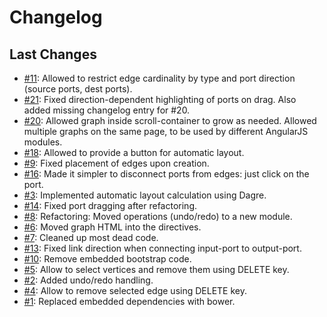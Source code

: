 # Changelog

## Last Changes

- [#11](https://github.com/x1B/nbe/issues/11): Allowed to restrict edge cardinality by type and port direction (source ports, dest ports).
- [#21](https://github.com/x1B/nbe/issues/21):
  Fixed direction-dependent highlighting of ports on drag.
  Also added missing changelog entry for #20.
- [#20](https://github.com/x1B/nbe/issues/20):
  Allowed graph inside scroll-container to grow as needed.
  Allowed multiple graphs on the same page, to be used by different AngularJS modules.
- [#18](https://github.com/x1B/nbe/issues/18): Allowed to provide a button for automatic layout.
- [#9](https://github.com/x1B/nbe/issues/9): Fixed placement of edges upon creation.
- [#16](https://github.com/x1B/nbe/issues/16): Made it simpler to disconnect ports from edges: just click on the port.
- [#3](https://github.com/x1B/nbe/issues/3): Implemented automatic layout calculation using Dagre.
- [#14](https://github.com/x1B/nbe/issues/14): Fixed port dragging after refactoring.
- [#8](https://github.com/x1B/nbe/issues/8): Refactoring: Moved operations (undo/redo) to a new module.
- [#6](https://github.com/x1B/nbe/issues/6): Moved graph HTML into the directives.
- [#7](https://github.com/x1B/nbe/issues/7): Cleaned up most dead code.
- [#13](https://github.com/x1B/nbe/issues/13): Fixed link direction when connecting input-port to output-port.
- [#10](https://github.com/x1B/nbe/issues/10): Remove embedded bootstrap code.
- [#5](https://github.com/x1B/nbe/issues/5): Allow to select vertices and remove them using DELETE key.
- [#2](https://github.com/x1B/nbe/issues/2): Added undo/redo handling.
- [#4](https://github.com/x1B/nbe/issues/4): Allow to remove selected edge using DELETE key.
- [#1](https://github.com/x1B/nbe/issues/1): Replaced embedded dependencies with bower.
